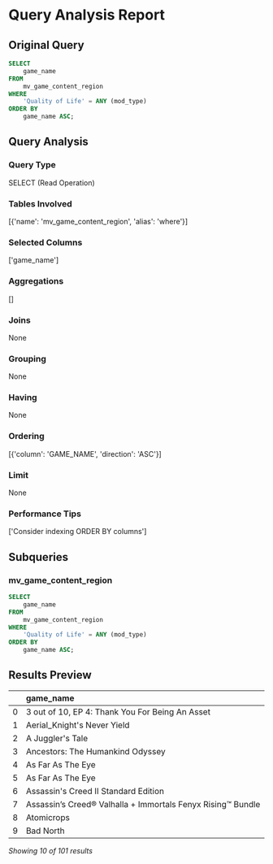 # Query Analysis Report

## Original Query
```sql
SELECT 
    game_name
FROM 
    mv_game_content_region
WHERE 
    'Quality of Life' = ANY (mod_type)
ORDER BY 
    game_name ASC;
```

## Query Analysis

### Query Type
SELECT (Read Operation)

### Tables Involved
[{'name': 'mv_game_content_region', 'alias': 'where'}]

### Selected Columns
['game_name']

### Aggregations
[]

### Joins
None

### Grouping
None

### Having
None

### Ordering
[{'column': 'GAME_NAME', 'direction': 'ASC'}]

### Limit
None

### Performance Tips
['Consider indexing ORDER BY columns']

## Subqueries

### mv_game_content_region
```sql
SELECT 
    game_name
FROM 
    mv_game_content_region
WHERE 
    'Quality of Life' = ANY (mod_type)
ORDER BY 
    game_name ASC;
```

## Results Preview
|    | game_name                                                   |
|---:|:------------------------------------------------------------|
|  0 | 3 out of 10, EP 4: Thank You For Being An Asset             |
|  1 | Aerial_Knight's Never Yield                                 |
|  2 | A Juggler's Tale                                            |
|  3 | Ancestors: The Humankind Odyssey                            |
|  4 | As Far As The Eye                                           |
|  5 | As Far As The Eye                                           |
|  6 | Assassin's Creed II Standard Edition                        |
|  7 | Assassin’s Creed® Valhalla + Immortals Fenyx Rising™ Bundle |
|  8 | Atomicrops                                                  |
|  9 | Bad North                                                   |

*Showing 10 of 101 results*
